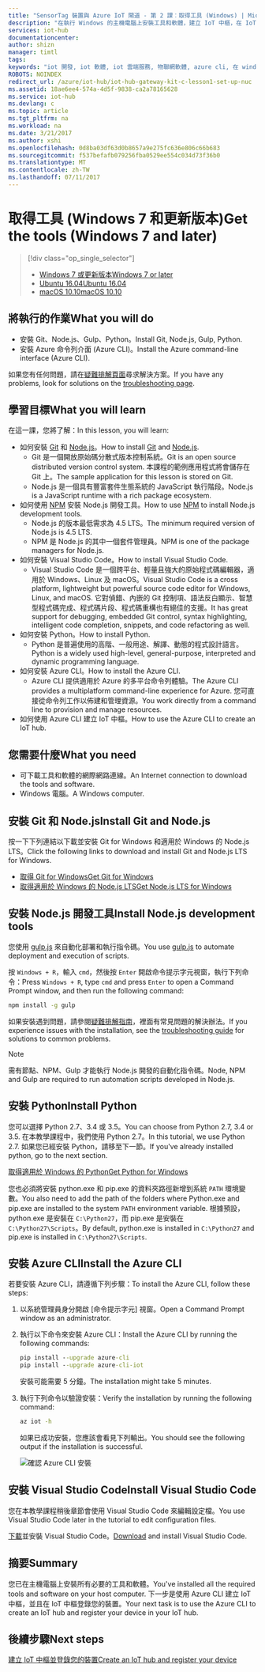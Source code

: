 ```yaml
---
title: "SensorTag 裝置與 Azure IoT 閘道 - 第 2 課︰取得工具 (Windows) | Microsoft Docs"
description: "在執行 Windows 的主機電腦上安裝工具和軟體，建立 IoT 中樞，在 IoT 中樞登錄您的裝置。"
services: iot-hub
documentationcenter: 
author: shizn
manager: timtl
tags: 
keywords: "iot 開發, iot 軟體, iot 雲端服務, 物聯網軟體, azure cli, 在 windows 上安裝 git, gulp 執行, 安裝 node js windows, 在 windows 上安裝 npm, 在 windows 上安裝 python"
ROBOTS: NOINDEX
redirect_url: /azure/iot-hub/iot-hub-gateway-kit-c-lesson1-set-up-nuc
ms.assetid: 18ae6ee4-574a-4d5f-9838-ca2a78165628
ms.service: iot-hub
ms.devlang: c
ms.topic: article
ms.tgt_pltfrm: na
ms.workload: na
ms.date: 3/21/2017
ms.author: xshi
ms.openlocfilehash: 0d8ba03df63d0b8657a9e275fc636e806c66b683
ms.sourcegitcommit: f537befafb079256fba0529ee554c034d73f36b0
ms.translationtype: MT
ms.contentlocale: zh-TW
ms.lasthandoff: 07/11/2017
---
```

# <a name="get-the-tools-windows-7-and-later"></a><span data-ttu-id="7cdda-104">取得工具 (Windows 7 和更新版本)</span><span class="sxs-lookup"><span data-stu-id="7cdda-104">Get the tools (Windows 7 and later)</span></span>
> [!div class="op_single_selector"]
> * [<span data-ttu-id="7cdda-105">Windows 7 或更新版本</span><span class="sxs-lookup"><span data-stu-id="7cdda-105">Windows 7 or later</span></span>](iot-hub-gateway-kit-c-lesson2-get-the-tools-win32.md)
> * [<span data-ttu-id="7cdda-106">Ubuntu 16.04</span><span class="sxs-lookup"><span data-stu-id="7cdda-106">Ubuntu 16.04</span></span>](iot-hub-gateway-kit-c-lesson2-get-the-tools-ubuntu.md)
> * [<span data-ttu-id="7cdda-107">macOS 10.10</span><span class="sxs-lookup"><span data-stu-id="7cdda-107">macOS 10.10</span></span>](iot-hub-gateway-kit-c-lesson2-get-the-tools-mac.md)

## <a name="what-you-will-do"></a><span data-ttu-id="7cdda-108">將執行的作業</span><span class="sxs-lookup"><span data-stu-id="7cdda-108">What you will do</span></span>

- <span data-ttu-id="7cdda-109">安裝 Git、Node.js、Gulp、Python。</span><span class="sxs-lookup"><span data-stu-id="7cdda-109">Install Git, Node.js, Gulp, Python.</span></span>
- <span data-ttu-id="7cdda-110">安裝 Azure 命令列介面 (Azure CLI)。</span><span class="sxs-lookup"><span data-stu-id="7cdda-110">Install the Azure command-line interface (Azure CLI).</span></span> 

<span data-ttu-id="7cdda-111">如果您有任何問題，請在[疑難排解頁面](iot-hub-gateway-kit-c-troubleshooting.md)尋求解決方案。</span><span class="sxs-lookup"><span data-stu-id="7cdda-111">If you have any problems, look for solutions on the [troubleshooting page](iot-hub-gateway-kit-c-troubleshooting.md).</span></span>

## <a name="what-you-will-learn"></a><span data-ttu-id="7cdda-112">學習目標</span><span class="sxs-lookup"><span data-stu-id="7cdda-112">What you will learn</span></span>

<span data-ttu-id="7cdda-113">在這一課，您將了解：</span><span class="sxs-lookup"><span data-stu-id="7cdda-113">In this lesson, you will learn:</span></span>

- <span data-ttu-id="7cdda-114">如何安裝 [Git](https://git-scm.com/) 和 [Node.js](https://nodejs.org/en/)。</span><span class="sxs-lookup"><span data-stu-id="7cdda-114">How to install [Git](https://git-scm.com/) and [Node.js](https://nodejs.org/en/).</span></span>
  - <span data-ttu-id="7cdda-115">Git 是一個開放原始碼分散式版本控制系統。</span><span class="sxs-lookup"><span data-stu-id="7cdda-115">Git is an open source distributed version control system.</span></span> <span data-ttu-id="7cdda-116">本課程的範例應用程式將會儲存在 Git 上。</span><span class="sxs-lookup"><span data-stu-id="7cdda-116">The sample application for this lesson is stored on Git.</span></span>
  - <span data-ttu-id="7cdda-117">Node.js 是一個具有豐富套件生態系統的 JavaScript 執行階段。</span><span class="sxs-lookup"><span data-stu-id="7cdda-117">Node.js is a JavaScript runtime with a rich package ecosystem.</span></span>
- <span data-ttu-id="7cdda-118">如何使用 [NPM](https://www.npmjs.com/) 安裝 Node.js 開發工具。</span><span class="sxs-lookup"><span data-stu-id="7cdda-118">How to use [NPM](https://www.npmjs.com/) to install Node.js development tools.</span></span>
  - <span data-ttu-id="7cdda-119">Node.js 的版本最低需求為 4.5 LTS。</span><span class="sxs-lookup"><span data-stu-id="7cdda-119">The minimum required version of Node.js is 4.5 LTS.</span></span>
  - <span data-ttu-id="7cdda-120">NPM 是 Node.js 的其中一個套件管理員。</span><span class="sxs-lookup"><span data-stu-id="7cdda-120">NPM is one of the package managers for Node.js.</span></span>
- <span data-ttu-id="7cdda-121">如何安裝 Visual Studio Code。</span><span class="sxs-lookup"><span data-stu-id="7cdda-121">How to install Visual Studio Code.</span></span>
  - <span data-ttu-id="7cdda-122">Visual Studio Code 是一個跨平台、輕量且強大的原始程式碼編輯器，適用於 Windows、Linux 及 macOS。</span><span class="sxs-lookup"><span data-stu-id="7cdda-122">Visual Studio Code is a cross platform, lightweight but powerful source code editor for Windows, Linux, and macOS.</span></span> <span data-ttu-id="7cdda-123">它對偵錯、內嵌的 Git 控制項、語法反白顯示、智慧型程式碼完成、程式碼片段、程式碼重構也有絕佳的支援。</span><span class="sxs-lookup"><span data-stu-id="7cdda-123">It has great support for debugging, embedded Git control, syntax highlighting, intelligent code completion, snippets, and code refactoring as well.</span></span>
- <span data-ttu-id="7cdda-124">如何安裝 Python。</span><span class="sxs-lookup"><span data-stu-id="7cdda-124">How to install Python.</span></span>
  - <span data-ttu-id="7cdda-125">Python 是普遍使用的高階、一般用途、解譯、動態的程式設計語言。</span><span class="sxs-lookup"><span data-stu-id="7cdda-125">Python is a widely used high-level, general-purpose, interpreted and dynamic programming language.</span></span>
- <span data-ttu-id="7cdda-126">如何安裝 Azure CLI。</span><span class="sxs-lookup"><span data-stu-id="7cdda-126">How to install the Azure CLI.</span></span>
  - <span data-ttu-id="7cdda-127">Azure CLI 提供適用於 Azure 的多平台命令列體驗。</span><span class="sxs-lookup"><span data-stu-id="7cdda-127">The Azure CLI provides a multiplatform command-line experience for Azure.</span></span> <span data-ttu-id="7cdda-128">您可直接從命令列工作以佈建和管理資源。</span><span class="sxs-lookup"><span data-stu-id="7cdda-128">You work directly from a command line to provision and manage resources.</span></span>
- <span data-ttu-id="7cdda-129">如何使用 Azure CLI 建立 IoT 中樞。</span><span class="sxs-lookup"><span data-stu-id="7cdda-129">How to use the Azure CLI to create an IoT hub.</span></span>

## <a name="what-you-need"></a><span data-ttu-id="7cdda-130">您需要什麼</span><span class="sxs-lookup"><span data-stu-id="7cdda-130">What you need</span></span>

- <span data-ttu-id="7cdda-131">可下載工具和軟體的網際網路連線。</span><span class="sxs-lookup"><span data-stu-id="7cdda-131">An Internet connection to download the tools and software.</span></span>
- <span data-ttu-id="7cdda-132">Windows 電腦。</span><span class="sxs-lookup"><span data-stu-id="7cdda-132">A Windows computer.</span></span>

## <a name="install-git-and-nodejs"></a><span data-ttu-id="7cdda-133">安裝 Git 和 Node.js</span><span class="sxs-lookup"><span data-stu-id="7cdda-133">Install Git and Node.js</span></span>

<span data-ttu-id="7cdda-134">按一下下列連結以下載並安裝 Git for Windows 和適用於 Windows 的 Node.js LTS。</span><span class="sxs-lookup"><span data-stu-id="7cdda-134">Click the following links to download and install Git and Node.js LTS for Windows.</span></span>

- [<span data-ttu-id="7cdda-135">取得 Git for Windows</span><span class="sxs-lookup"><span data-stu-id="7cdda-135">Get Git for Windows</span></span>](https://git-scm.com/download/win/)
- [<span data-ttu-id="7cdda-136">取得適用於 Windows 的 Node.js LTS</span><span class="sxs-lookup"><span data-stu-id="7cdda-136">Get Node.js LTS for Windows</span></span>](https://nodejs.org/en/)

## <a name="install-nodejs-development-tools"></a><span data-ttu-id="7cdda-137">安裝 Node.js 開發工具</span><span class="sxs-lookup"><span data-stu-id="7cdda-137">Install Node.js development tools</span></span>

<span data-ttu-id="7cdda-138">您使用 [gulp.js](http://gulpjs.com/) 來自動化部署和執行指令碼。</span><span class="sxs-lookup"><span data-stu-id="7cdda-138">You use [gulp.js](http://gulpjs.com/) to automate deployment and execution of scripts.</span></span>

<span data-ttu-id="7cdda-139">按 `Windows + R`，輸入 `cmd`，然後按 `Enter` 開啟命令提示字元視窗，執行下列命令：</span><span class="sxs-lookup"><span data-stu-id="7cdda-139">Press `Windows + R`, type `cmd` and press `Enter` to open a Command Prompt window, and then run the following command:</span></span>

```cmd
npm install -g gulp
```

<span data-ttu-id="7cdda-140">如果安裝遇到問題，請參閱[疑難排解指南](iot-hub-gateway-kit-c-troubleshooting.md)，裡面有常見問題的解決辦法。</span><span class="sxs-lookup"><span data-stu-id="7cdda-140">If you experience issues with the installation, see the [troubleshooting guide](iot-hub-gateway-kit-c-troubleshooting.md) for solutions to common problems.</span></span>

> [!Note]
> <span data-ttu-id="7cdda-141">需有節點、NPM、Gulp 才能執行 Node.js 開發的自動化指令碼。</span><span class="sxs-lookup"><span data-stu-id="7cdda-141">Node, NPM and Gulp are required to run automation scripts developed in Node.js.</span></span>

## <a name="install-python"></a><span data-ttu-id="7cdda-142">安裝 Python</span><span class="sxs-lookup"><span data-stu-id="7cdda-142">Install Python</span></span>

<span data-ttu-id="7cdda-143">您可以選擇 Python 2.7、3.4 或 3.5。</span><span class="sxs-lookup"><span data-stu-id="7cdda-143">You can choose from Python 2.7, 3.4 or 3.5.</span></span> <span data-ttu-id="7cdda-144">在本教學課程中，我們使用 Python 2.7。</span><span class="sxs-lookup"><span data-stu-id="7cdda-144">In this tutorial, we use Python 2.7.</span></span> <span data-ttu-id="7cdda-145">如果您已經安裝 Python，請移至下一節。</span><span class="sxs-lookup"><span data-stu-id="7cdda-145">If you've already installed python, go to the next section.</span></span>

[<span data-ttu-id="7cdda-146">取得適用於 Windows 的 Python</span><span class="sxs-lookup"><span data-stu-id="7cdda-146">Get Python for Windows</span></span>](https://www.python.org/downloads/)

<span data-ttu-id="7cdda-147">您也必須將安裝 python.exe 和 pip.exe 的資料夾路徑新增到系統 `PATH` 環境變數。</span><span class="sxs-lookup"><span data-stu-id="7cdda-147">You also need to add the path of the folders where Python.exe and pip.exe are installed to the system `PATH` environment variable.</span></span> <span data-ttu-id="7cdda-148">根據預設，python.exe 是安裝在 `C:\Python27`，而 pip.exe 是安裝在 `C:\Python27\Scripts`。</span><span class="sxs-lookup"><span data-stu-id="7cdda-148">By default, python.exe is installed in `C:\Python27` and pip.exe is installed in `C:\Python27\Scripts`.</span></span>

## <a name="install-the-azure-cli"></a><span data-ttu-id="7cdda-149">安裝 Azure CLI</span><span class="sxs-lookup"><span data-stu-id="7cdda-149">Install the Azure CLI</span></span>

<span data-ttu-id="7cdda-150">若要安裝 Azure CLI，請遵循下列步驟：</span><span class="sxs-lookup"><span data-stu-id="7cdda-150">To install the Azure CLI, follow these steps:</span></span>

1. <span data-ttu-id="7cdda-151">以系統管理員身分開啟 [命令提示字元] 視窗。</span><span class="sxs-lookup"><span data-stu-id="7cdda-151">Open a Command Prompt window as an administrator.</span></span>

2. <span data-ttu-id="7cdda-152">執行以下命令來安裝 Azure CLI：</span><span class="sxs-lookup"><span data-stu-id="7cdda-152">Install the Azure CLI by running the following commands:</span></span>

   ```cmd
   pip install --upgrade azure-cli
   pip install --upgrade azure-cli-iot
   ```

   <span data-ttu-id="7cdda-153">安裝可能需要 5 分鐘。</span><span class="sxs-lookup"><span data-stu-id="7cdda-153">The installation might take 5 minutes.</span></span>

3. <span data-ttu-id="7cdda-154">執行下列命令以驗證安裝：</span><span class="sxs-lookup"><span data-stu-id="7cdda-154">Verify the installation by running the following command:</span></span>

   ```cmd
   az iot -h
   ```

   <span data-ttu-id="7cdda-155">如果已成功安裝，您應該會看見下列輸出。</span><span class="sxs-lookup"><span data-stu-id="7cdda-155">You should see the following output if the installation is successful.</span></span>

   ![確認 Azure CLI 安裝](media/iot-hub-gateway-kit-lessons/lesson2/az_iot_help_win.png)

## <a name="install-visual-studio-code"></a><span data-ttu-id="7cdda-157">安裝 Visual Studio Code</span><span class="sxs-lookup"><span data-stu-id="7cdda-157">Install Visual Studio Code</span></span>

<span data-ttu-id="7cdda-158">您在本教學課程稍後章節會使用 Visual Studio Code 來編輯設定檔。</span><span class="sxs-lookup"><span data-stu-id="7cdda-158">You use Visual Studio Code later in the tutorial to edit configuration files.</span></span>

<span data-ttu-id="7cdda-159">[下載](https://code.visualstudio.com/docs/setup/windows)並安裝 Visual Studio Code。</span><span class="sxs-lookup"><span data-stu-id="7cdda-159">[Download](https://code.visualstudio.com/docs/setup/windows) and install Visual Studio Code.</span></span>

## <a name="summary"></a><span data-ttu-id="7cdda-160">摘要</span><span class="sxs-lookup"><span data-stu-id="7cdda-160">Summary</span></span>

<span data-ttu-id="7cdda-161">您已在主機電腦上安裝所有必要的工具和軟體。</span><span class="sxs-lookup"><span data-stu-id="7cdda-161">You've installed all the required tools and software on your host computer.</span></span> <span data-ttu-id="7cdda-162">下一步是使用 Azure CLI 建立 IoT 中樞，並且在 IoT 中樞登錄您的裝置。</span><span class="sxs-lookup"><span data-stu-id="7cdda-162">Your next task is to use the Azure CLI to create an IoT hub and register your device in your IoT hub.</span></span>

## <a name="next-steps"></a><span data-ttu-id="7cdda-163">後續步驟</span><span class="sxs-lookup"><span data-stu-id="7cdda-163">Next steps</span></span>
[<span data-ttu-id="7cdda-164">建立 IoT 中樞並登錄您的裝置</span><span class="sxs-lookup"><span data-stu-id="7cdda-164">Create an IoT hub and register your device</span></span>](iot-hub-gateway-kit-c-lesson2-register-device.md)

